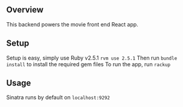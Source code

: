 ## Overview
This backend powers the movie front end React app.

## Setup
Setup is easy, simply use Ruby v2.5.1
```rvm use 2.5.1```
Then run
```bundle install```
to install the required gem files
To run the app, run ```rackup```

## Usage
Sinatra runs by default on ```localhost:9292```
